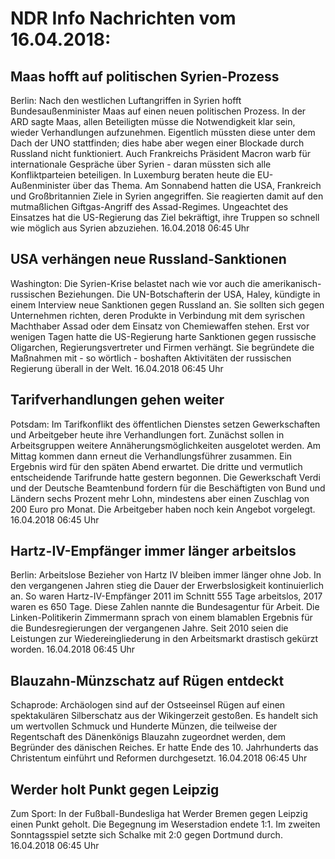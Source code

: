 # NDR Info Nachrichten vom 16.04.2018:


## Maas hofft auf politischen Syrien-Prozess
Berlin: Nach den westlichen Luftangriffen in Syrien hofft Bundesaußenminister Maas auf einen neuen politischen Prozess. In der ARD sagte Maas, allen Beteiligten müsse die Notwendigkeit klar sein, wieder Verhandlungen aufzunehmen. Eigentlich müssten diese unter dem Dach der UNO stattfinden; dies habe aber wegen einer Blockade durch Russland nicht funktioniert. Auch Frankreichs Präsident Macron warb für internationale Gespräche über Syrien - daran müssten sich alle Konfliktparteien beteiligen. In Luxemburg beraten heute die EU-Außenminister über das Thema. Am Sonnabend hatten die USA, Frankreich und Großbritannien Ziele in Syrien angegriffen. Sie reagierten damit auf den mutmaßlichen Giftgas-Angriff des Assad-Regimes. Ungeachtet des Einsatzes hat die US-Regierung das Ziel bekräftigt, ihre Truppen so schnell wie möglich aus Syrien abzuziehen. 16.04.2018 06:45 Uhr 

## USA verhängen neue Russland-Sanktionen
Washington:	Die Syrien-Krise belastet nach wie vor auch die amerikanisch-russischen Beziehungen. Die UN-Botschafterin der USA, Haley, kündigte in einem Interview neue Sanktionen gegen Russland an. Sie sollten sich gegen Unternehmen richten, deren Produkte in Verbindung mit dem syrischen Machthaber Assad oder dem Einsatz von Chemiewaffen stehen. Erst vor wenigen Tagen hatte die US-Regierung harte Sanktionen gegen russische Oligarchen, Regierungsvertreter und Firmen verhängt. Sie begründete die Maßnahmen mit  - so wörtlich - boshaften Aktivitäten der russischen Regierung überall in der Welt. 16.04.2018 06:45 Uhr 

## Tarifverhandlungen gehen weiter
Potsdam: Im Tarifkonflikt des öffentlichen Dienstes setzen Gewerkschaften und Arbeitgeber heute ihre Verhandlungen fort. Zunächst sollen in Arbeitsgruppen weitere Annäherungsmöglichkeiten ausgelotet werden. Am Mittag kommen dann erneut die Verhandlungsführer zusammen. Ein Ergebnis wird für den späten Abend erwartet. Die dritte und vermutlich entscheidende Tarifrunde hatte gestern begonnen. Die Gewerkschaft Verdi und der Deutsche Beamtenbund fordern für die Beschäftigten von Bund und Ländern sechs Prozent mehr Lohn, mindestens aber einen Zuschlag von 200 Euro pro Monat. Die Arbeitgeber haben noch kein Angebot vorgelegt. 16.04.2018 06:45 Uhr 

## Hartz-IV-Empfänger immer länger arbeitslos
Berlin: Arbeitslose Bezieher von Hartz IV bleiben immer länger ohne Job. In den vergangenen Jahren stieg die Dauer der Erwerbslosigkeit kontinuierlich an. So waren Hartz-IV-Empfänger 2011 im Schnitt 555 Tage arbeitslos, 2017 waren es 650 Tage. Diese Zahlen nannte die Bundesagentur für Arbeit. Die Linken-Politikerin Zimmermann sprach von einem blamablen Ergebnis für die Bundesregierungen der vergangenen Jahre. Seit 2010 seien die Leistungen zur Wiedereingliederung in den Arbeitsmarkt drastisch gekürzt worden. 16.04.2018 06:45 Uhr 

## Blauzahn-Münzschatz auf Rügen entdeckt
Schaprode: Archäologen sind auf der Ostseeinsel Rügen auf einen spektakulären Silberschatz aus der Wikingerzeit gestoßen. Es handelt sich um wertvollen Schmuck und Hunderte Münzen, die teilweise der Regentschaft des Dänenkönigs Blauzahn zugeordnet werden, dem Begründer des dänischen Reiches. Er hatte Ende des 10. Jahrhunderts das Christentum einführt und Reformen durchgesetzt. 16.04.2018 06:45 Uhr 

## Werder holt Punkt gegen Leipzig
Zum Sport: In der Fußball-Bundesliga hat Werder Bremen gegen Leipzig einen Punkt geholt. Die Begegnung im Weserstadion endete 1:1. Im zweiten Sonntagsspiel setzte sich Schalke mit 2:0 gegen Dortmund durch. 16.04.2018 06:45 Uhr 
